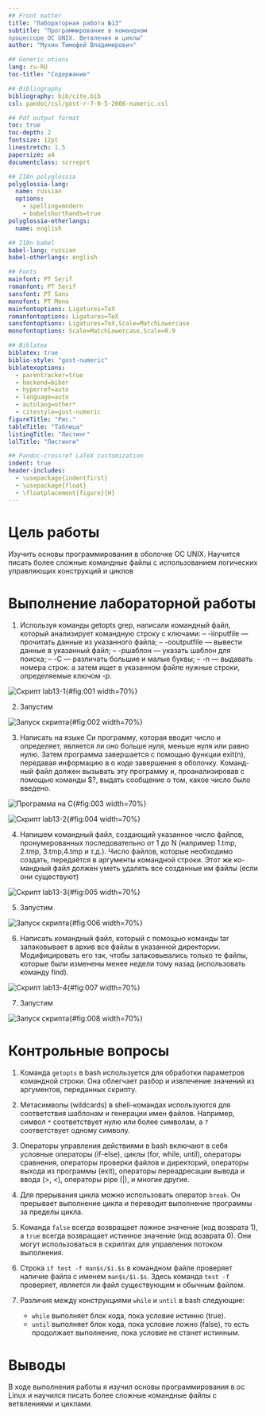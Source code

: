 ```yaml
---
## Front matter
title: "Лабораторная работа №13"
subtitle: "Программирование в командном
процессоре ОС UNIX. Ветвления и циклы"
author: "Мухин Тимофей Владимирович"

## Generic otions
lang: ru-RU
toc-title: "Содержание"

## Bibliography
bibliography: bib/cite.bib
csl: pandoc/csl/gost-r-7-0-5-2008-numeric.csl

## Pdf output format
toc: true
toc-depth: 2
fontsize: 12pt
linestretch: 1.5
papersize: a4
documentclass: scrreprt

## I18n polyglossia
polyglossia-lang:
  name: russian
  options:
    - spelling=modern
    - babelshorthands=true
polyglossia-otherlangs:
  name: english

## I18n babel
babel-lang: russian
babel-otherlangs: english

## Fonts
mainfont: PT Serif
romanfont: PT Serif
sansfont: PT Sans
monofont: PT Mono
mainfontoptions: Ligatures=TeX
romanfontoptions: Ligatures=TeX
sansfontoptions: Ligatures=TeX,Scale=MatchLowercase
monofontoptions: Scale=MatchLowercase,Scale=0.9

## Biblatex
biblatex: true
biblio-style: "gost-numeric"
biblatexoptions:
  - parentracker=true
  - backend=biber
  - hyperref=auto
  - language=auto
  - autolang=other*
  - citestyle=gost-numeric
figureTitle: "Рис."
tableTitle: "Таблица"
listingTitle: "Листинг"
lolTitle: "Листинги"

## Pandoc-crossref LaTeX customization
indent: true
header-includes:
  - \usepackage{indentfirst}
  - \usepackage{float}
  - \floatplacement{figure}{H}
---
```


# Цель работы

Изучить основы программирования в оболочке ОС UNIX. Научится писать более
сложные командные файлы с использованием логических управляющих конструкций
и циклов

# Выполнение лабораторной работы

1. Используя команды getopts grep, написали командный файл, который анализирует
командную строку с ключами:
– -iinputfile — прочитать данные из указанного файла;
– -ooutputfile — вывести данные в указанный файл;
– -pшаблон — указать шаблон для поиска;
– -C — различать большие и малые буквы;
– -n — выдавать номера строк.
а затем ищет в указанном файле нужные строки, определяемые ключом -p.

![Скрипт lab13-1](image/1.png){#fig:001 width=70%}

2. Запустим

![Запуск скрипта](image/2.png){#fig:002 width=70%} 

3. Написать на языке Си программу, которая вводит число и определяет, является ли оно
больше нуля, меньше нуля или равно нулю. Затем программа завершается с помощью
функции exit(n), передавая информацию в о коде завершения в оболочку. Команд-
ный файл должен вызывать эту программу и, проанализировав с помощью команды
$?, выдать сообщение о том, какое число было введено.

![Программа на C](image/3.png){#fig:003 width=70%} 

![Скрипт lab13-2](image/4.png){#fig:004 width=70%} 


4. Напишем командный файл, создающий указанное число файлов, пронумерованных
последовательно от 1 до N (например 1.tmp, 2.tmp, 3.tmp,4.tmp и т.д.). Число файлов,
которые необходимо создать, передаётся в аргументы командной строки. Этот же ко-
мандный файл должен уметь удалять все созданные им файлы (если они существуют)

![Скрипт lab13-3](image/6.png){#fig:005 width=70%}


5. Запустим

![Запуск скрипта](image/7.png){#fig:006 width=70%} 

6. Написать командный файл, который с помощью команды tar запаковывает в архив
все файлы в указанной директории. Модифицировать его так, чтобы запаковывались
только те файлы, которые были изменены менее недели тому назад (использовать
команду find).

![Скрипт lab13-4](image/8.png){#fig:007 width=70%} 

7. Запустим

![Запуск скрипта](image/9.png){#fig:008 width=70%} 


# Контрольные вопросы

1. Команда `getopts` в bash используется для обработки параметров командной строки. Она облегчает разбор и извлечение значений из аргументов, переданных скрипту.

2. Метасимволы (wildcards) в shell-командах используются для соответствия шаблонам и генерации имен файлов. Например, символ `*` соответствует нулю или более символам, а `?` соответствует одному символу.

3. Операторы управления действиями в bash включают в себя условные операторы (if-else), циклы (for, while, until), операторы сравнения, операторы проверки файлов и директорий, операторы выхода из программы (exit), операторы переадресации вывода и ввода (>, <), операторы pipe (|), и многие другие.

4. Для прерывания цикла можно использовать оператор `break`. Он прерывает выполнение цикла и переводит выполнение программы за пределы цикла.

5. Команда `false` всегда возвращает ложное значение (код возврата 1), а `true` всегда возвращает истинное значение (код возврата 0). Они могут использоваться в скриптах для управления потоком выполнения.

6. Строка `if test -f man$s/$i.$s` в командном файле проверяет наличие файла с именем `man$s/$i.$s`. Здесь команда `test -f` проверяет, является ли файл существующим и обычным файлом.

7. Различия между конструкциями `while` и `until` в bash следующие:
   - `while` выполняет блок кода, пока условие истинно (true).
   - `until` выполняет блок кода, пока условие ложно (false), то есть продолжает выполнение, пока условие не станет истинным.



# Выводы

В ходе выполнения работы я изучил основы программирования в ос Linux и научился писать более сложные командные файлы с ветвлениями и циклами.

